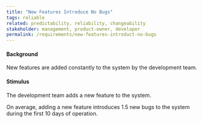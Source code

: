 ```yaml
---
title: "New Features Introduce No Bugs"
tags: reliable
related: predictability, reliability, changeability
stakeholder: management, product-owner, developer
permalink: /requirements/new-features-introduct-no-bugs
---
```


<div class="quality-requirement" markdown="1">

#### Background

New features are added constantly to the system by the development team.

#### Stimulus

The development team adds a new feature to the system.

On average, adding a new feature introduces 1.5 new bugs to the system during the first 10 days of operation.


</div><br>



